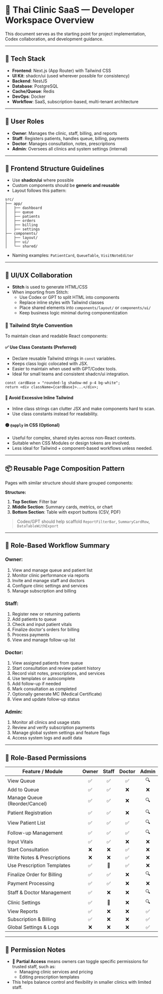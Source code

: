 # 🏥 Thai Clinic SaaS — Developer Workspace Overview

This document serves as the starting point for project implementation, Codex collaboration, and development guidance.

---

## 🔧 Tech Stack

- **Frontend**: Next.js (App Router) with Tailwind CSS
- **UI Kit**: shadcn/ui (used wherever possible for consistency)
- **Backend**: NestJS
- **Database**: PostgreSQL
- **Cache/Queue**: Redis
- **DevOps**: Docker
- **Workflow**: SaaS, subscription-based, multi-tenant architecture

---

## 👥 User Roles

- **Owner**: Manages the clinic, staff, billing, and reports
- **Staff**: Registers patients, handles queue, billing, payments
- **Doctor**: Manages consultation, notes, prescriptions
- **Admin**: Oversees all clinics and system settings (internal)

---

## 🧱 Frontend Structure Guidelines

- Use **shadcn/ui** where possible
- Custom components should be **generic and reusable**
- Layout follows this pattern:

```
src/
├── app/
│   ├── dashboard
│   ├── queue
│   ├── patients
│   ├── orders
│   ├── billing
│   ├── settings
├── components/
│   ├── layout/
│   ├── ui/
│   └── shared/
```

- Naming examples: `PatientCard`, `QueueTable`, `VisitNoteEditor`

---

## 🎨 UI/UX Collaboration

- **Stitch** is used to generate HTML/CSS
- When importing from Stitch:
  - Use Codex or GPT to split HTML into components
  - Replace inline styles with Tailwind classes
  - Place shared elements into `components/layout/` or `components/ui/`
  - Keep business logic minimal during componentization

### 🧼 Tailwind Style Convention

To maintain clean and readable React components:

#### ✅ Use Class Constants (Preferred)
- Declare reusable Tailwind strings in `const` variables.
- Keeps class logic colocated with JSX.
- Easier to maintain when used with GPT/Codex tools.
- Ideal for small teams and consistent shadcn/ui integration.

```tsx
const cardBase = "rounded-lg shadow-md p-4 bg-white";
return <div className={cardBase}>...</div>;
```

#### 🚫 Avoid Excessive Inline Tailwind
- Inline class strings can clutter JSX and make components hard to scan.
- Use class constants instead for readability.

#### 🟡 `@apply` in CSS (Optional)
- Useful for complex, shared styles across non-React contexts.
- Suitable when CSS Modules or design tokens are involved.
- Less ideal for Tailwind + component-based workflows unless needed.

---

## 📦 Reusable Page Composition Pattern

Pages with similar structure should share grouped components:

**Structure:**
1. **Top Section**: Filter bar
2. **Middle Section**: Summary cards, metrics, or chart
3. **Bottom Section**: Table with export buttons (CSV, PDF)

> Codex/GPT should help scaffold `ReportFilterBar`, `SummaryCardRow`, `DataTableWithExport`

---

## 🔁 Role-Based Workflow Summary

### Owner:
1. View and manage queue and patient list
2. Monitor clinic performance via reports
3. Invite and manage staff and doctors
4. Configure clinic settings and services
5. Manage subscription and billing

### Staff:
1. Register new or returning patients
2. Add patients to queue
3. Check and input patient vitals
4. Finalize doctor's orders for billing
5. Process payments
6. View and manage follow-up list

### Doctor:
1. View assigned patients from queue
2. Start consultation and review patient history
3. Record visit notes, prescriptions, and services
4. Use templates or autocomplete
5. Add follow-up if needed
6. Mark consultation as completed
7. Optionally generate MC (Medical Certificate)
8. View and update follow-up status

### Admin:
1. Monitor all clinics and usage stats
2. Review and verify subscription payments
3. Manage global system settings and feature flags
4. Access system logs and audit data

---

## 🔐 Role-Based Permissions

| Feature / Module         | Owner | Staff | Doctor | Admin |
|--------------------------|:-----:|:-----:|:------:|:-----:|
| View Queue               |   ✅   |   ✅   |   ✅    |   🔍   |
| Add to Queue             |   ✅   |   ✅   |   ❌    |   ❌   |
| Manage Queue (Reorder/Cancel) | ✅ | ✅ | ❌ | 🔍 |
| Patient Registration     |   ✅   |   ✅   |   ❌    |   🔍   |
| View Patient List        |   ✅   |   ✅   |   ✅    |   🔍   |
| Follow-up Management      |   ✅   |   ✅   |   ✅    |   🔍   |
| Input Vitals             |   ✅   |   ✅   |   ❌    |   ❌   |
| Start Consultation       |   ❌   |   ❌   |   ✅    |   ❌   |
| Write Notes & Prescriptions | ❌ | ❌ | ✅ | ❌ |
| Use Prescription Templates | ✅ | 🔧 | ✅ | ❌ |
| Finalize Order for Billing | ✅ | ✅ | ❌ | 🔍 |
| Payment Processing       |   ✅   |   ✅   |   ❌    |   ❌   |
| Staff & Doctor Management|   ✅   |   ❌   |   ❌    |   🔍   |
| Clinic Settings          |   ✅   |   🔧   |   ❌    |   🔍   |
| View Reports             |   ✅   |   ❌   |   ❌    |   ✅   |
| Subscription & Billing   |   ✅   |   ❌   |   ❌    |   ✅   |
| Global Settings & Logs   |   ❌   |   ❌   |   ❌    |   ✅   |

---

## 📝 Permission Notes

- 🔧 **Partial Access** means owners can toggle specific permissions for trusted staff, such as:
  - Managing clinic services and pricing
  - Editing prescription templates
- This helps balance control and flexibility in smaller clinics with limited staff.